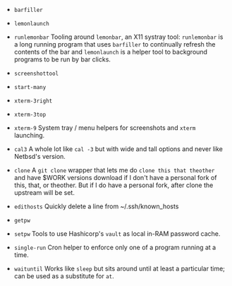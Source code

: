 * `barfiller`
* `lemonlaunch`
* `runlemonbar`
  Tooling around `lemonbar`, an X11 systray tool: `runlemonbar` is a long
  running program that uses `barfiller` to continually refresh the contents
  of the bar and `lemonlaunch` is a helper tool to background programs to
  be run by bar clicks. 


* `screenshottool`
* `start-many`
* `xterm-3right`
* `xterm-3top`
* `xterm-9`
  System tray / menu helpers for screenshots and `xterm` launching.


* `cal3`
  A whole lot like `cal -3` but with wide and tall options and never like
  Netbsd's version.


* `clone`
  A `git clone` wrapper that lets me do `clone this that theother` and
  have $WORK versions download if I don't have a personal fork of this,
  that, or theother. But if I do have a personal fork, after clone the
  upstream will be set.


* `edithosts`
  Quickly delete a line from ~/.ssh/known_hosts


* `getpw`
* `setpw`
  Tools to use Hashicorp's `vault` as local in-RAM password cache.


* `single-run`
  Cron helper to enforce only one of a program running at a time.


* `waituntil`
  Works like `sleep` but sits around until at least a particular time; can
  be used as a substitute for `at`.

